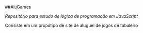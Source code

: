 ##AluGames

*Repositório para estudo de lógica de programação em JavaScript*

Consiste em um propótipo de site de aluguel de jogos de tabuleiro
